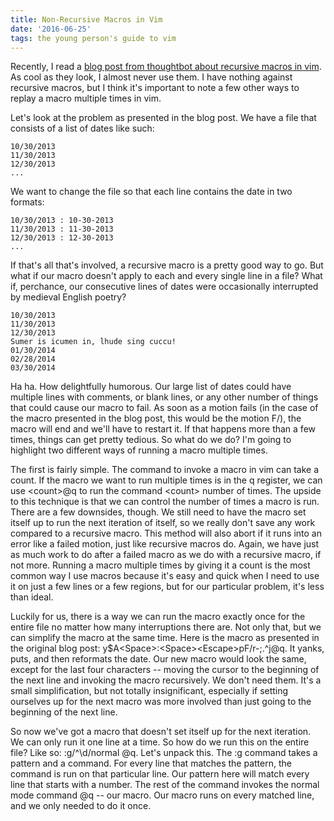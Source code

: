 ```yaml
---
title: Non-Recursive Macros in Vim
date: '2016-06-25'
tags: the young person's guide to vim
---
```


Recently, I read a <a href="http://robots.thoughtbot.com/recursive-macros-in-vim">blog post from thoughtbot about recursive macros in vim</a>. As cool as they look, I almost never use them. I have nothing against recursive macros, but I think it's important to note a few other ways to replay a macro multiple times in vim.

Let's look at the problem as presented in the blog post. We have a file that consists of a list of dates like such:

~~~
10/30/2013
11/30/2013
12/30/2013
...
~~~

We want to change the file so that each line contains the date in two formats:

~~~
10/30/2013 : 10-30-2013
11/30/2013 : 11-30-2013
12/30/2013 : 12-30-2013
...
~~~

If that's all that's involved, a recursive macro is a pretty good way to go. But what if our macro doesn't apply to each and every single line in a file? What if, perchance, our consecutive lines of dates were occasionally interrupted by medieval English poetry?

~~~
10/30/2013
11/30/2013
12/30/2013
Sumer is icumen in, lhude sing cuccu!
01/30/2014
02/28/2014
03/30/2014
~~~

Ha ha. How delightfully humorous. Our large list of dates could have multiple lines with comments, or blank lines, or any other number of things that could cause our macro to fail. As soon as a motion fails (in the case of the macro presented in the blog post, this would be the motion <span class="code-sample">F/</span>), the macro will end and we'll have to restart it. If that happens more than a few times, things can get pretty tedious. So what do we do? I'm going to highlight two different ways of running a macro multiple times.

The first is fairly simple. The command to invoke a macro in vim can take a count. If the macro we want to run multiple times is in the q register, we can use <span class="code-sample">&lt;count&gt;@q</span> to run the command <span class="code-sample">&lt;count&gt;</span> number of times. The upside to this technique is that we can control the number of times a macro is run. There are a few downsides, though. We still need to have the macro set itself up to run the next iteration of itself, so we really don't save any work compared to a recursive macro. This method will also abort if it runs into an error like a failed motion, just like recursive macros do. Again, we have just as much work to do after a failed macro as we do with a recursive macro, if not more. Running a macro multiple times by giving it a count is the most common way I use macros because it's easy and quick when I need to use it on just a few lines or a few regions, but for our particular problem, it's less than ideal.

Luckily for us, there is a way we can run the macro exactly once for the entire file no matter how many interruptions there are. Not only that, but we can simplify the macro at the same time. Here is the macro as presented in the original blog post: <span class="code-sample">y$A&lt;Space&gt;:&lt;Space&gt;&lt;Escape&gt;pF/r-;.^j@q</span>. It yanks, puts, and then reformats the date. Our new macro would look the same, except for the last four characters -- moving the cursor to the beginning of the next line and invoking the macro recursively. We don't need them. It's a small simplification, but not totally insignificant, especially if setting ourselves up for the next macro was more involved than just going to the beginning of the next line.

So now we've got a macro that doesn't set itself up for the next iteration. We can only run it one line at a time. So how do we run this on the entire file? Like so: <span class="code-sample">:g/^\d/normal @q</span>. Let's unpack this. The <span class="code-sample">:g</span> command takes a pattern and a command. For every line that matches the pattern, the command is run on that particular line. Our pattern here will match every line that starts with a number. The rest of the command invokes the normal mode command <span class="code-sample">@q</span> -- our macro. Our macro runs on every matched line, and we only needed to do it once.
